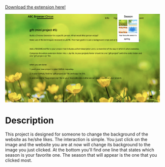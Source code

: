 [Download the extension here!](https://github.com/Eva2749/abc-student-repo/raw/master/projects/Mini_Project_5/Mini_Project_5.zip)

![sample](sample.png)

# Description
This project is designed for someone to change the background of the website as he/she likes. The interaction is simple. You just click on the image and the website you are at now will change its background to the image you just clicked. At the bottom you'll find one line that states which season is your favorite one. The season that will appear is the one that you clicked most.

